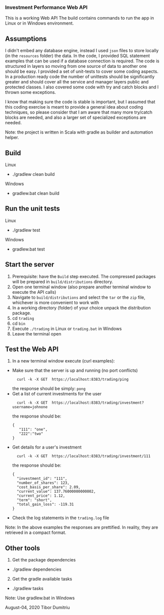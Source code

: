 ### Investment Performance Web API

This is a working Web API
The build contains commands to run the app in Linux or in Windows environment.

## Assumptions
I didn't embed any database engine, instead I used `json` files to store locally (in the `resources` folder) the data. 
In the code, I provided SQL statement examples that can be used if a database connection is required.
The code is structured in layers so moving from one source of data to another one should be easy.
I provided a set of unit-tests to cover some coding aspects. In a production ready code the number of unittests should be significantly greater and should cover all the service and manager layers public and protected classes.
I also covered some code with try and catch blocks and I thrown some exceptions.

I know that making sure the code is stable is important, but I assumed that this coding exercise is meant to provide a general idea about coding techniques, so please consider that I am aware that many more try/catch blocks are needed, and also a larger set of specialized exceptions are needed.  

Note: the project is written in Scala with gradle as builder and automation helper.

## Build
Linux
 - ./gradlew clean build
 
Windows
 - gradlew.bat clean build
 
## Run the unit tests
Linux
  - ./gradlew test

Windows
  - gradlew.bat test
  
## Start the server
1. Prerequisite: have the `Build` step executed. The compressed packages will be prepared in `build/distributions` directory.
2. Open one terminal window (also prepare another terminal window to execute the API calls)
3. Navigate to `build/distributions` and select the `tar` or the `zip` file, whichever is more convenient to work with
4. In a working directory (folder) of your choice unpack the distribution package.
5. cd `trading`
6. cd `bin`
7. Execute `./trading` in Linux or `trading.bat` in Windows
8. Leave the terminal open

## Test the Web API
1. In a new terminal window execute (curl examples):
  - Make sure that the server is up and running (no port conflicts)
    ```
      curl -k -X GET  https://localhost:8383/trading/ping
    ```
    the response should be simply: `pong`
  - Get a list of current investments for the user
    ```
      curl -k -X GET  https://localhost:8383/trading/investment?username=johnone
    ```
    the response should be:
    ```
    {
       "111": "one",
       "222":"two"
    }
    ```
  - Get details for a user's investment
    ```
      curl -k -X GET  https://localhost:8383/trading/investment/111
    ```
    the response should be:
    ```
    {
      "investment_id": "111",
      "number_of_shares": 123,
      "cost_basis_per_share": 2.09,
      "current_value": 137.76000000000002,
      "current_price": 1.12,
      "term": "short",
      "total_gain_loss": -119.31
    }
    ```
  - Check the log statements in the `trading.log` file
  
  Note: In the above examples the responses are prettified. In reality, they are retrieved in a compact format.

## Other tools
1. Get the package dependencies
  - ./gradlew dependencies
2. Get the gradle available tasks
  - ./gradlew tasks

Note: Use gradlew.bat in Windows


August-04, 2020
Tibor Dumitriu
